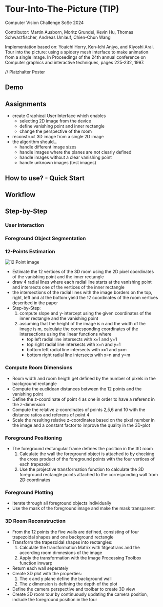 <h1>Tour-Into-The-Picture (TIP)</h1>

Computer Vision Challenge SoSe 2024

Contributor: Martin Ausborn, Moritz Grundei, Kevin Hu, Thomas Schwarzfischer, Andreas Umlauf, Chien-Chun Wang

Implementation based on: Youichi Horry, Ken-Ichi Anjyo, and Kiyoshi Arai. Tour into the picture: using a spidery mesh interface to make animation from a single image. In Proceedings of the 24th annual conference on Computer graphics and interactive techniques, pages 225-232, 1997.

// Platzhalter Poster

<h2>Demo</h2>


<h2>Assignments</h2>

  - create Graphical User Interface which enables
      - selecting 2D image from the device
      - define vanishing point and inner rectangle
      - change the perspective of the room
  - reconstruct 3D image from a single 2D image
  - the algorithm should...
      - handle different image sizes
      - handle images where the planes are not clearly defined
      - handle images without a clear vanishing point
      - handle unknown images (test images)

<h2>How to use? - Quick Start</h2>


<h2>Workflow</h2>


<h2>Step-by-Step</h2>

<h3>User Interaction</h3>

<h3>Foreground Object Segmentation</h3>

<h3>12-Points Estimation</h3>

  ![12 Point image](https://github.com/MoritzGrundei/cv-challenge/blob/main/img_poster/12_Point_Plot.png)

  - Estimate the 12 vertices of the 3D room using the 2D pixel coordinates of the vanishing point and the inner rectangle
  - draw 4 radial lines where each radial line starts at the vanishing point and intersects one of the vertices of the inner rectangle
  - the intersections of the radial lines with the image borders on the top, right, left and at the bottom yield the 12 coordinates of the room vertices described in the paper
  - Step-by-Step:
    1) compute slope and y-intercept using the given coordinates of the inner rectangle and the vanishing point
    2) assuming that the height of the image is n and the width of the image is m, calculate the corresponding coordinates of the intersections using the linear functions where
        - top left radial line intersects with x=1 and y=1
        - top right radial line intersects with x=n and y=1
        - bottom left radial line intersects with x=1 and y=m
        - bottom right radial line intersects with x=n and y=m

<h3>Compute Room Dimensions</h3>

  - Room width and room heigth get defined by the number of pixels in the background rectangle
  - Compute the euclidean distances between the 12 points and the vanishing point
  - Define the z-coordinate of point 4 as one in order to have a referenz in the z-dimension
  - Compute the relative z-coordinates of points 2,5,6 and 10 with the distance ratios and referens of point 4
  - Scale the resulting relative z-coordinates based on the pixel number in the image and a constant factor to improve the quality in the 3D-plot


<h3>Foreground Positioning</h3>  
  
  - The foreground rectangular frame defines the position in the 3D room
     1. Calculate the wall the foreground object is attached to by checking the cross product of the foreground points with the four vertices of each trapezoid
     2. Use the projective transformation function to calculate the 3D foreground rectangle points attached to the corresponding wall from 2D coordinates

<h3>Foreground Plotting</h3>

  - Iterate through all foreground objects individually
  - Use the mask of the foreground image and make the mask transparent

<h3>3D Room Reconstruction</h3>

  - From the 12 points the five walls are defined, consisting of four trapezoidal shapes and one background rectangle 
  - Transform the trapezoidal shapes into rectangles:
     1. Calculate the transformation Matrix with fitgeotrans and the according room dimnesions of the image
     2. Apply the transformation with the Image Processing Toolbox function imwarp
  - Return each wall seperately
  - Create 3D plot with the properties: 
     1. The x and y plane define the background wall
     2. The z dimension is defining the depth of the plot 
  - Define the camera perspective and toolbar to create 3D view 
  - Create 3D room tour by continuously updating the camera position, include the foreground position in the tour


